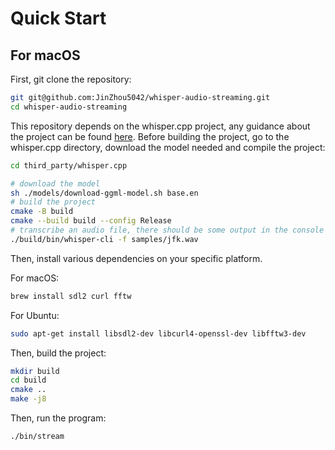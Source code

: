 # Quick Start

## For macOS

First, git clone the repository:
```bash
git git@github.com:JinZhou5042/whisper-audio-streaming.git
cd whisper-audio-streaming
```

This repository depends on the whisper.cpp project, any guidance about the project can be found [here](https://github.com/ggerganov/whisper.cpp). Before building the project, go to the whisper.cpp directory, download the model needed and compile the project:
```bash
cd third_party/whisper.cpp

# download the model
sh ./models/download-ggml-model.sh base.en
# build the project
cmake -B build
cmake --build build --config Release
# transcribe an audio file, there should be some output in the console
./build/bin/whisper-cli -f samples/jfk.wav
```

Then, install various dependencies on your specific platform.

For macOS:
```bash
brew install sdl2 curl fftw
```

For Ubuntu:
```bash
sudo apt-get install libsdl2-dev libcurl4-openssl-dev libfftw3-dev
```

Then, build the project:
```bash
mkdir build
cd build
cmake ..
make -j8
```

Then, run the program:
```bash
./bin/stream
```

